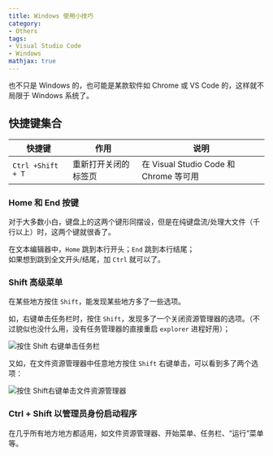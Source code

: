 ```yaml
---
title: Windows 使用小技巧
category:
- Others
tags:
- Visual Studio Code
- Windows
mathjax: true
---
```


也不只是 Windows 的，也可能是某款软件如 Chrome 或 VS Code 的，这样就不局限于 Windows 系统了。

## 快捷键集合

快捷键|作用|说明
-|-|-
`Ctrl +Shift + T`|重新打开关闭的标签页|在 Visual Studio Code 和 Chrome 等可用

### Home 和 End 按键

对于大多数小白，键盘上的这两个键形同摆设，但是在纯键盘流/处理大文件（千行以上）时，这两个键就很香了。

在文本编辑器中，`Home` 跳到本行开头；`End` 跳到本行结尾；  
如果想到跳到全文开头/结尾，加 `Ctrl` 就可以了。

### Shift 高级菜单

在某些地方按住 `Shift`，能发现某些地方多了一些选项。

如，右键单击任务栏时，按住 `Shift`，发现多了一个关闭资源管理器的选项。（不过貌似也没什么用，没有任务管理器的直接重启 `explorer` 进程好用）；

![按住 Shift 右键单击任务栏](shift-taskbar.jpg)

又如，在文件资源管理器中任意地方按住 `Shift` 右键单击，可以看到多了两个选项：

![按住 Shift右键单击文件资源管理器](shift-explorer.jpg)

### Ctrl + Shift 以管理员身份启动程序

在几乎所有地方地方都适用，如文件资源管理器、开始菜单、任务栏、“运行”菜单等。
